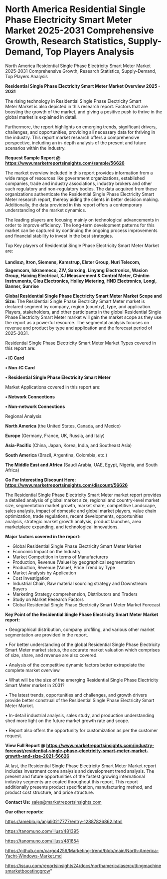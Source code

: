 # North America Residential Single Phase Electricity Smart Meter Market 2025-2031 Comprehensive Growth, Research Statistics, Supply-Demand,  Top Players Analysis
 North America Residential Single Phase Electricity Smart Meter Market 2025-2031 Comprehensive Growth, Research Statistics, Supply-Demand,  Top Players Analysis

<Strong> Residential Single Phase Electricity Smart Meter Market Overview 2025 - 2031</strong>

The rising technology in Residential Single Phase Electricity Smart Meter Market is also depicted in this research report. Factors that are boosting the growth of the market, and giving a positive push to thrive in the global market is explained in detail.

Furthermore, the report highlights on emerging trends, significant drivers, challenges, and opportunities, providing all necessary data for thriving in the industry. This report market research offers a comprehensive perspective, including an in-depth analysis of the present and future scenarios within the industry.

<strong>Request Sample Report @ <a href=https://www.marketreportsinsights.com/sample/56626>https://www.marketreportsinsights.com/sample/56626</a></strong>

The market overview included in this report provides information from a wide range of resources like government organizations, established companies, trade and industry associations, industry brokers and other such regulatory and non-regulatory bodies. The data acquired from these organizations authenticate the Residential Single Phase Electricity Smart Meter research report, thereby aiding the clients in better decision making. Additionally, the data provided in this report offers a contemporary understanding of the market dynamics.

The leading players are focusing mainly on technological advancements in order to improve efficiency. The long-term development patterns for this market can be captured by continuing the ongoing process improvements and financial stability to invest in the best strategies.

Top Key players of Residential Single Phase Electricity Smart Meter Market are:

<strong>Landisᬪ, Itron, Siemens, Kamstrup, Elster Group, Nuri Telecom, Sagemcom, Iskraemeco, ZIV, Sanxing, Linyang Electronics, Wasion Group, Haixing Electrical, XJ Measurement & Control Meter, Chintim Instruments, Clou Electronics, Holley Metering, HND Electronics, Longi, Banner, Sunrise</strong>

<strong><b>Global Residential Single Phase Electricity Smart Meter Market Scope and Size:</b></strong>
The Residential Single Phase Electricity Smart Meter market is declared segment by company, region (country), type, and application. Players, stakeholders, and other participants in the global Residential Single Phase Electricity Smart Meter market will gain the market scope as they use the report as a powerful resource. The segmental analysis focuses on revenue and product by type and application and the forecast period of 2025-2031.

Residential Single Phase Electricity Smart Meter Market Types covered in this report are:

<strong>• IC Card

• Non-IC Card

• Residential Single Phase Electricity Smart Meter</strong>

Market Applications covered in this report are:

<strong>• Network Connections

• Non-network Connections</strong> 

Regional Analysis

<strong>North America</strong> (the United States, Canada, and Mexico)

<strong>Europe</strong> (Germany, France, UK, Russia, and Italy)

<strong>Asia-Pacific</strong> (China, Japan, Korea, India, and Southeast Asia)

<strong>South America</strong> (Brazil, Argentina, Colombia, etc.)

<strong>The Middle East and Africa</strong> (Saudi Arabia, UAE, Egypt, Nigeria, and South Africa)

<strong>Go For Interesting Discount Here: <a href=https://www.marketreportsinsights.com/discount/56626>https://www.marketreportsinsights.com/discount/56626</a></strong>

The Residential Single Phase Electricity Smart Meter market report provides a detailed analysis of global market size, regional and country-level market size, segmentation market growth, market share, competitive Landscape, sales analysis, impact of domestic and global market players, value chain optimization, trade regulations, recent developments, opportunities analysis, strategic market growth analysis, product launches, area marketplace expanding, and technological innovations.

<strong><b>Major factors covered in the report:</b></strong>
<ul>
  <li>Global Residential Single Phase Electricity Smart Meter Market </li>
  <li>Economic Impact on the Industry</li>
  <li>Market Competition in terms of Manufacturers</li>
  <li>Production, Revenue (Value) by geographical segmentation</li>
  <li>Production, Revenue (Value), Price Trend by Type</li>
  <li>Market Analysis by Application</li>
  <li>Cost Investigation</li>
  <li>Industrial Chain, Raw material sourcing strategy and Downstream Buyers</li>
  <li>Marketing Strategy comprehension, Distributors and Traders</li>
  <li>Study on Market Research Factors</li>
  <li>Global Residential Single Phase Electricity Smart Meter Market Forecast</li>
</ul>

<strong><b>Key Point of the Residential Single Phase Electricity Smart Meter Market report:</b></strong>

• Geographical distribution, company profiling, and various other market segmentation are provided in the report.

• For better understanding of the global Residential Single Phase Electricity Smart Meter market status, the accurate market valuation which comprises of size, share, and revenue are also covered.

• Analysis of the competitive dynamic factors better extrapolate the complete market overview

• What will be the size of the emerging Residential Single Phase Electricity Smart Meter market in 2031?

• The latest trends, opportunities and challenges, and growth drivers provide better construal of the Residential Single Phase Electricity Smart Meter Market.

• In-detail industrial analysis, sales study, and production understanding shed more light on the future market growth rate and scope.

• Report also offers the opportunity for customization as per the customer request.

<strong><b>View Full Report @ <a href=https://www.marketreportsinsights.com/industry-forecast/residential-single-phase-electricity-smart-meter-market-growth-and-size-2021-56626>https://www.marketreportsinsights.com/industry-forecast/residential-single-phase-electricity-smart-meter-market-growth-and-size-2021-56626</a></b></strong>


At last, the Residential Single Phase Electricity Smart Meter Market report includes investment come analysis and development trend analysis. The present and future opportunities of the fastest growing international industry segments are coated throughout this report. This report additionally presents product specification, manufacturing method, and product cost structure, and price structure.

<strong>Contact Us:</strong>
sales@marketreportsinsights.com

<strong>Our other reports:</strong>

<a href=https://ameblo.jp/anjali0217777/entry-12887826862.html>https://ameblo.jp/anjali0217777/entry-12887826862.html</a>

<a href=https://tanomuno.com/illust/481395>https://tanomuno.com/illust/481395</a>

<a href=https://tanomuno.com/illust/481854>https://tanomuno.com/illust/481854</a>

<a href=https://github.com/cargo4256/Marketing-trend/blob/main/North-America-Yacht-Windows-Market.md>https://github.com/cargo4256/Marketing-trend/blob/main/North-America-Yacht-Windows-Market.md</a>

<a href=https://issuu.com/reportsinsights24/docs/northamericalasercuttingmachinesmarketboostinggrow>https://issuu.com/reportsinsights24/docs/northamericalasercuttingmachinesmarketboostinggrow</a>"
